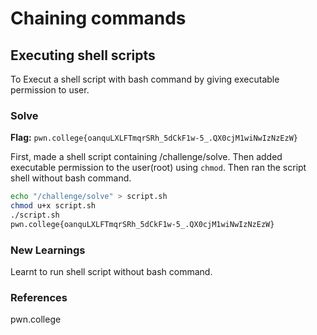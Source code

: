 # Chaining commands

## Executing shell scripts
To Execut a shell script with bash command by giving executable permission to user. 

### Solve
**Flag:** `pwn.college{oanquLXLFTmqrSRh_5dCkF1w-5_.QX0cjM1wiNwIzNzEzW}`

First, made a shell script containing /challenge/solve. Then added executable permission to the user(root) using ```chmod```. Then ran the script shell without bash command.

```bash
echo "/challenge/solve" > script.sh
chmod u+x script.sh
./script.sh
pwn.college{oanquLXLFTmqrSRh_5dCkF1w-5_.QX0cjM1wiNwIzNzEzW}
```

### New Learnings
Learnt to run shell script without bash command.

### References 
pwn.college
